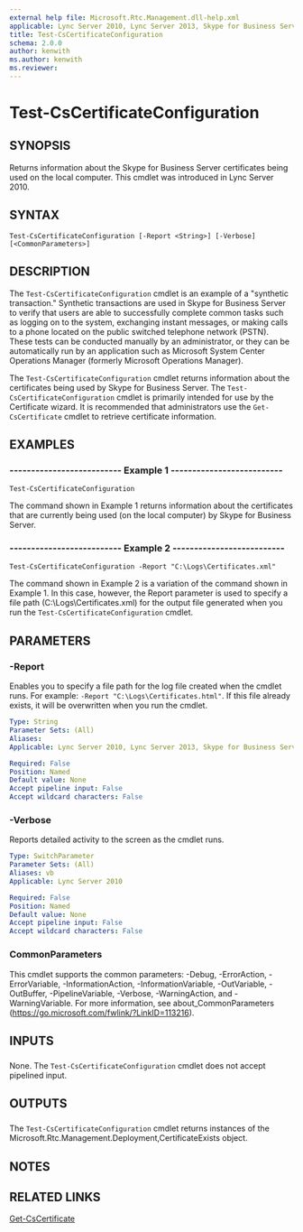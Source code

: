 ```yaml
---
external help file: Microsoft.Rtc.Management.dll-help.xml
applicable: Lync Server 2010, Lync Server 2013, Skype for Business Server 2015, Skype for Business Server 2019
title: Test-CsCertificateConfiguration
schema: 2.0.0
author: kenwith
ms.author: kenwith
ms.reviewer:
---
```


# Test-CsCertificateConfiguration

## SYNOPSIS
Returns information about the Skype for Business Server certificates being used on the local computer.
This cmdlet was introduced in Lync Server 2010.


## SYNTAX

```
Test-CsCertificateConfiguration [-Report <String>] [-Verbose] [<CommonParameters>]
```

## DESCRIPTION
The `Test-CsCertificateConfiguration` cmdlet is an example of a "synthetic transaction." Synthetic transactions are used in Skype for Business Server to verify that users are able to successfully complete common tasks such as logging on to the system, exchanging instant messages, or making calls to a phone located on the public switched telephone network (PSTN).
These tests can be conducted manually by an administrator, or they can be automatically run by an application such as Microsoft System Center Operations Manager (formerly Microsoft Operations Manager).

The `Test-CsCertificateConfiguration` cmdlet returns information about the certificates being used by Skype for Business Server.
The `Test-CsCertificateConfiguration` cmdlet is primarily intended for use by the Certificate wizard.
It is recommended that administrators use the `Get-CsCertificate` cmdlet to retrieve certificate information.


## EXAMPLES

### -------------------------- Example 1 --------------------------
```
Test-CsCertificateConfiguration
```

The command shown in Example 1 returns information about the certificates that are currently being used (on the local computer) by Skype for Business Server.


### -------------------------- Example 2 --------------------------
```
Test-CsCertificateConfiguration -Report "C:\Logs\Certificates.xml"
```

The command shown in Example 2 is a variation of the command shown in Example 1.
In this case, however, the Report parameter is used to specify a file path (C:\Logs\Certificates.xml) for the output file generated when you run the `Test-CsCertificateConfiguration` cmdlet.


## PARAMETERS

### -Report
Enables you to specify a file path for the log file created when the cmdlet runs.
For example: `-Report "C:\Logs\Certificates.html"`.
If this file already exists, it will be overwritten when you run the cmdlet.

```yaml
Type: String
Parameter Sets: (All)
Aliases: 
Applicable: Lync Server 2010, Lync Server 2013, Skype for Business Server 2015, Skype for Business Server 2019

Required: False
Position: Named
Default value: None
Accept pipeline input: False
Accept wildcard characters: False
```

### -Verbose
Reports detailed activity to the screen as the cmdlet runs.

```yaml
Type: SwitchParameter
Parameter Sets: (All)
Aliases: vb
Applicable: Lync Server 2010

Required: False
Position: Named
Default value: None
Accept pipeline input: False
Accept wildcard characters: False
```

### CommonParameters
This cmdlet supports the common parameters: -Debug, -ErrorAction, -ErrorVariable, -InformationAction, -InformationVariable, -OutVariable, -OutBuffer, -PipelineVariable, -Verbose, -WarningAction, and -WarningVariable. For more information, see about_CommonParameters (https://go.microsoft.com/fwlink/?LinkID=113216).

## INPUTS

###  
None.
The `Test-CsCertificateConfiguration` cmdlet does not accept pipelined input.

## OUTPUTS

###  
The `Test-CsCertificateConfiguration` cmdlet returns instances of the Microsoft.Rtc.Management.Deployment,CertificateExists object.

## NOTES

## RELATED LINKS

[Get-CsCertificate](Get-CsCertificate.md)

